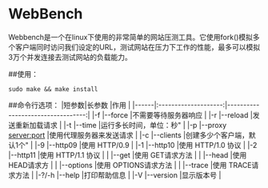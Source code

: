 # WebBench

Webbench是一个在linux下使用的非常简单的网站压测工具。它使用fork()模拟多个客户端同时访问我们设定的URL，测试网站在压力下工作的性能，最多可以模拟3万个并发连接去测试网站的负载能力。

##使用：

	sudo make && make install
  
##命令行选项：
	|短参数|长参数                |作用                               |
	|------|:--------------------:|----------------------------------:|
	|-f    |--force               |不需要等待服务器响应               | 
	|-r    |--reload              |发送重新加载请求                   |
	|-t    |--time <sec>          |运行多长时间，单位：秒"            |
    	|-p    |--proxy <server:port> |使用代理服务器来发送请求	          |
	|-c    |--clients <n>         |创建多少个客户端，默认1个"         |
     	|-9    |--http09              |使用 HTTP/0.9                      |
	|-1    |--http10              |使用 HTTP/1.0 协议                 |
     	|-2    |--http11              |使用 HTTP/1.1 协议                 |
	|      |--get                 |使用 GET请求方法                   |
	|      |--head                |使用 HEAD请求方                    |
	|      |--options             |使用 OPTIONS请求方法               |
	|      |--trace               |使用 TRACE请求方法                 |
	|-?/-h |--help                |打印帮助信息                       |
	|-V    |--version             |显示版本号                         |

